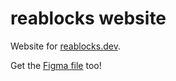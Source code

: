 # reablocks website

Website for [reablocks.dev](https://reablocks.dev).

Get the [Figma file](https://www.figma.com/file/rfPdJYIUHQC3xlJUhN0Wkt/Reablocks-Landing-Page?type=design&node-id=0%3A1&mode=design&t=yMJ7nUIXabO9fB7j-1) too!
